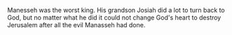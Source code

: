 Manesseh was the worst king. His grandson Josiah did a lot to turn back to God,
but no matter what he did it could not change God's heart to destroy Jerusalem after all the evil Manasseh had done.
 
